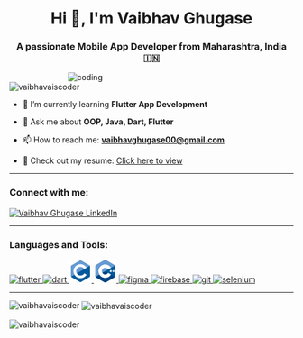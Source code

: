 <h1 align="center">Hi 👋, I'm Vaibhav Ghugase</h1>
<h3 align="center">A passionate Mobile App Developer from Maharashtra, India 🇮🇳</h3>

<img align="right" alt="coding" width="400" src="https://user-images.githubusercontent.com/55389276/140866485-8fb1c876-9a8f-4d6a-98dc-08c4981eaf70.gif">

<p align="left">
  <img src="https://komarev.com/ghpvc/?username=vaibhavaiscoder&label=Profile%20views&color=0e75b6&style=flat" alt="vaibhavaiscoder" />
</p>

- 🌱 I’m currently learning **Flutter App Development**

- 💬 Ask me about **OOP, Java, Dart, Flutter**

- 📫 How to reach me: **vaibhavghugase00@gmail.com**

- 📄 Check out my resume: [Click here to view](https://drive.google.com/file/d/1jxBhg0nfrmzr3njQhiQTadFEjRu39GFe/view?usp=sharing)

---

<h3 align="left">Connect with me:</h3>
<p align="left">
  <a href="https://www.linkedin.com/in/vaibhav-ghugase/" target="blank">
    <img align="center" src="https://raw.githubusercontent.com/rahuldkjain/github-profile-readme-generator/master/src/images/icons/Social/linked-in-alt.svg" alt="Vaibhav Ghugase LinkedIn" height="30" width="40" />
  </a>
</p>

---

<h3 align="left">Languages and Tools:</h3>
<p align="left">
  <a href="https://flutter.dev" target="_blank" rel="noreferrer">
    <img src="https://www.vectorlogo.zone/logos/flutterio/flutterio-icon.svg" alt="flutter" width="40" height="40"/>
  </a>
  <a href="https://dart.dev" target="_blank" rel="noreferrer">
    <img src="https://www.vectorlogo.zone/logos/dartlang/dartlang-icon.svg" alt="dart" width="40" height="40"/>
  </a>
  <a href="https://www.cprogramming.com/" target="_blank" rel="noreferrer">
    <img src="https://raw.githubusercontent.com/devicons/devicon/master/icons/c/c-original.svg" alt="c" width="40" height="40"/>
  </a>
  <a href="https://www.w3schools.com/cpp/" target="_blank" rel="noreferrer">
    <img src="https://raw.githubusercontent.com/devicons/devicon/master/icons/cplusplus/cplusplus-original.svg" alt="cplusplus" width="40" height="40"/>
  </a>
  <a href="https://www.figma.com/" target="_blank" rel="noreferrer">
    <img src="https://www.vectorlogo.zone/logos/figma/figma-icon.svg" alt="figma" width="40" height="40"/>
  </a>
  <a href="https://firebase.google.com/" target="_blank" rel="noreferrer">
    <img src="https://www.vectorlogo.zone/logos/firebase/firebase-icon.svg" alt="firebase" width="40" height="40"/>
  </a>
  <a href="https://git-scm.com/" target="_blank" rel="noreferrer">
    <img src="https://www.vectorlogo.zone/logos/git-scm/git-scm-icon.svg" alt="git" width="40" height="40"/>
  </a>
  <a href="https://www.selenium.dev" target="_blank" rel="noreferrer">
    <img src="https://raw.githubusercontent.com/detain/svg-logos/780f25886640cef088af994181646db2f6b1a3f8/svg/selenium-logo.svg" alt="selenium" width="40" height="40"/>
  </a>
</p>

---

<p><img align="left" src="https://github-readme-stats.vercel.app/api/top-langs?username=vaibhavaiscoder&show_icons=true&locale=en&layout=compact" alt="vaibhavaiscoder" /></p>

<p>&nbsp;<img align="center" src="https://github-readme-stats.vercel.app/api?username=vaibhavaiscoder&show_icons=true&locale=en" alt="vaibhavaiscoder" /></p>

<p><img align="center" src="https://github-readme-streak-stats.herokuapp.com/?user=vaibhavaiscoder&" alt="vaibhavaiscoder" /></p>

